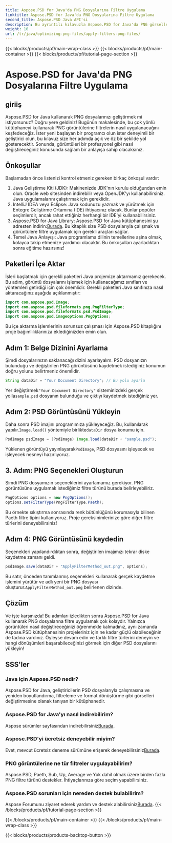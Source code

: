```yaml
---
title: Aspose.PSD for Java'da PNG Dosyalarına Filtre Uygulama
linktitle: Aspose.PSD for Java'da PNG Dosyalarına Filtre Uygulama
second_title: Aspose.PSD Java API'si
description: Bu ayrıntılı kılavuzla Aspose.PSD for Java'da PNG görsellerine nasıl filtre uygulayacağınızı öğrenin. Çarpıcı görüntü sonuçları için basit adımlar.
weight: 10
url: /tr/java/optimizing-png-files/apply-filters-png-files/
---
```


{{< blocks/products/pf/main-wrap-class >}}
{{< blocks/products/pf/main-container >}}
{{< blocks/products/pf/tutorial-page-section >}}

# Aspose.PSD for Java'da PNG Dosyalarına Filtre Uygulama

## giriiş
Aspose.PSD for Java kullanarak PNG dosyalarınızı geliştirmek mi istiyorsunuz? Doğru yere geldiniz! Bugünün makalesinde, bu çok yönlü kütüphaneyi kullanarak PNG görüntülerine filtrelerin nasıl uygulanacağını keşfedeceğiz. İster yeni başlayan bir programcı olun ister deneyimli bir geliştirici olun, bu kılavuz size her adımda açık ve öz bir şekilde yol gösterecektir. Sonunda, görüntüleri bir profesyonel gibi nasıl değiştireceğiniz konusunda sağlam bir anlayışa sahip olacaksınız.
## Önkoşullar
Başlamadan önce listenizi kontrol etmeniz gereken birkaç önkoşul vardır:
1. Java Geliştirme Kiti (JDK): Makinenizde JDK'nın kurulu olduğundan emin olun. Oracle web sitesinden indirebilir veya OpenJDK'yı kullanabilirsiniz. Java uygulamalarını çalıştırmak için gereklidir.
2. IntelliJ IDEA veya Eclipse: Java kodunuzu yazmak ve yürütmek için Entegre Geliştirme Ortamına (IDE) ihtiyacınız olacak. Bunlar popüler seçimlerdir, ancak rahat ettiğiniz herhangi bir IDE'yi kullanabilirsiniz.
3.  Aspose.PSD for Java Library: Aspose.PSD for Java kütüphanesini şu adresten indirin:[Burada](https://releases.aspose.com/psd/java/). Bu kitaplık size PSD dosyalarıyla çalışmak ve görüntülere filtre uygulamak için gerekli araçları sağlar.
4. Temel Java Anlayışı: Java programlama dilinin temellerine aşina olmak, kolayca takip etmenize yardımcı olacaktır.
Bu önkoşulları ayarladıktan sonra eğitime hazırsınız!
## Paketleri İçe Aktar
İşleri başlatmak için gerekli paketleri Java projemize aktarmamız gerekecek. Bu adım, görüntü dosyalarını işlemek için kullanacağımız sınıfları ve yöntemleri getirdiği için çok önemlidir.
Gerekli paketleri Java sınıfınıza nasıl aktaracağınız aşağıda açıklanmıştır:
```java
import com.aspose.psd.Image;
import com.aspose.psd.fileformats.png.PngFilterType;
import com.aspose.psd.fileformats.psd.PsdImage;
import com.aspose.psd.imageoptions.PngOptions;
```
Bu içe aktarma işlemlerinin sorunsuz çalışması için Aspose.PSD kitaplığını proje bağımlılıklarınıza eklediğinizden emin olun.

## Adım 1: Belge Dizinini Ayarlama
Şimdi dosyalarınızın saklanacağı dizini ayarlayalım. PSD dosyanızın bulunduğu ve değiştirilen PNG görüntüsünü kaydetmek istediğiniz konumun doğru yolunu belirtmeniz önemlidir.
```java
String dataDir = "Your Document Directory"; // Bu yolu ayarla
```
 Yer değiştirmek`"Your Document Directory"` sisteminizdeki gerçek yolla`sample.psd` dosyanın bulunduğu ve çıktıyı kaydetmek istediğiniz yer.
## Adım 2: PSD Görüntüsünü Yükleyin
 Daha sonra PSD imajını programımıza yükleyeceğiz. Bu, kullanılarak yapılır.`Image.load()` yöntemiyle birlikte`dataDir` dosya konumu için.
```java
PsdImage psdImage = (PsdImage) Image.load(dataDir + "sample.psd");
```
 Yüklenen görüntüyü yayınlayarak`PsdImage`, PSD dosyasını işleyecek ve işleyecek nesneyi hazırlıyoruz. 
## 3. Adım: PNG Seçenekleri Oluşturun
Şimdi PNG dosyamızın seçeneklerini ayarlamamız gerekiyor. PNG görüntüsüne uygulamak istediğimiz filtre türünü burada belirleyebiliriz.
```java
PngOptions options = new PngOptions();
options.setFilterType(PngFilterType.Paeth);
```
Bu örnekte sıkıştırma sonrasında renk bütünlüğünü korumasıyla bilinen Paeth filtre tipini kullanıyoruz. Proje gereksinimlerinize göre diğer filtre türlerini deneyebilirsiniz!
## Adım 4: PNG Görüntüsünü kaydedin
Seçenekleri yapılandırdıktan sonra, değiştirilen imajımızı tekrar diske kaydetme zamanı geldi.
```java
psdImage.save(dataDir + "ApplyFilterMethod_out.png", options);
```
 Bu satır, önceden tanımlanmış seçenekleri kullanarak gerçek kaydetme işlemini yürütür ve adlı yeni bir PNG dosyası oluşturur.`ApplyFilterMethod_out.png` belirlenen dizinde.
## Çözüm
Ve işte karşınızda! Bu adımları izledikten sonra Aspose.PSD for Java kullanarak PNG dosyalarına filtre uygulamak çok kolaydır. Yalnızca görüntüleri nasıl değiştireceğinizi öğrenmekle kalmadınız, aynı zamanda Aspose.PSD kütüphanesinin projeleriniz için ne kadar güçlü olabileceğinin de tadına vardınız. Öyleyse devam edin ve farklı filtre türlerini deneyin ve hangi dönüşümleri başarabileceğinizi görmek için diğer PSD dosyalarını yükleyin!
## SSS'ler
### Java için Aspose.PSD nedir?  
Aspose.PSD for Java, geliştiricilerin PSD dosyalarıyla çalışmasına ve yeniden boyutlandırma, filtreleme ve format dönüştürme gibi görselleri değiştirmesine olanak tanıyan bir kütüphanedir.
### Aspose.PSD for Java'yı nasıl indirebilirim?  
 Aspose sürümler sayfasından indirebilirsiniz[Burada](https://releases.aspose.com/psd/java/).
### Aspose.PSD'yi ücretsiz deneyebilir miyim?  
 Evet, mevcut ücretsiz deneme sürümüne erişerek deneyebilirsiniz[Burada](https://releases.aspose.com/).
### PNG görüntülerine ne tür filtreler uygulayabilirim?  
Aspose.PSD, Paeth, Sub, Up, Average ve Yok dahil olmak üzere birden fazla PNG filtre türünü destekler. İhtiyaçlarınıza göre seçim yapabilirsiniz.
### Aspose.PSD sorunları için nereden destek bulabilirim?  
 Aspose Forumunu ziyaret ederek yardım ve destek alabilirsiniz[Burada](https://forum.aspose.com/c/psd/34).
{{< /blocks/products/pf/tutorial-page-section >}}

{{< /blocks/products/pf/main-container >}}
{{< /blocks/products/pf/main-wrap-class >}}

{{< blocks/products/products-backtop-button >}}
